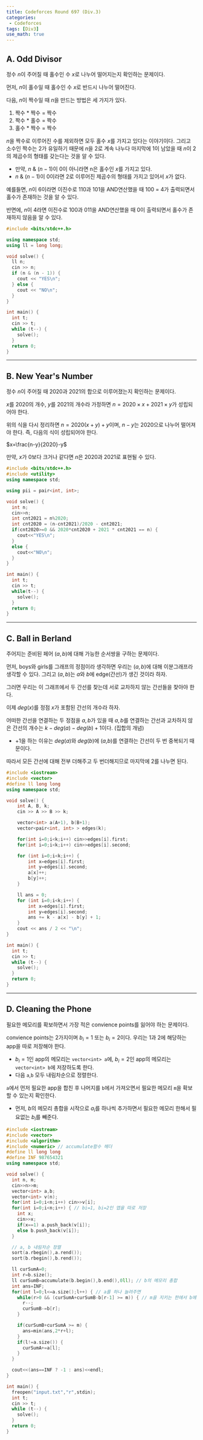 ```yaml
---
title: Codeforces Round 697 (Div.3)
categories:
 - Codeforces
tags: [Div3]
use_math: true
---
```


## A. Odd Divisor
정수 $n$이 주어질 때 홀수인 수 $x$로 나누어 떨어지는지 확인하는 문제이다.

먼저, $n$이 홀수일 때 홀수인 수 $x$로 반드시 나누어 떨어진다.

다음, $n$이 짝수일 때 $n$을 만드는 방법은 세 가지가 있다.

1. 짝수 * 짝수 = 짝수
2. 짝수 * 홀수 = 짝수
3. 홀수 * 짝수 = 짝수

$n$을 짝수로 이루어진 수를 제외하면 모두 홀수 $x$를 가지고 있다는 이야기이다. 그리고 소수인 짝수는 2가 유일하기 때문에 $n$을 2로 계속 나누다 마지막에 1이 남았을 때 $n$이 2의 제곱수의 형태를 갖는다는 것을 알 수 있다.

- 만약, $n$ & $(n-1)$이 0이 아니라면 n은 홀수인 $x$를 가지고 있다.
- $n$ & $(n-1)$이 0이라면 2로 이루어진 제곱수의 형태를 가지고 있어서 $x$가 없다.

예를들면, $n$이 6이라면 이진수로 110과 101을 AND연산했을 때 100 = 4가 출력되면서 홀수가 존재하는 것을 알 수 있다.

반면에, $n$이 4라면 이진수로 100과 011을 AND연산했을 때 0이 출력되면서 홀수가 존재하지 않음을 알 수 있다.
```cpp
#include <bits/stdc++.h>

using namespace std;
using ll = long long;

void solve() {
  ll n;
  cin >> n;
  if (n & (n - 1)) {
    cout << "YES\n";
  } else {
    cout << "NO\n";
  }
}

int main() {
  int t;
  cin >> t;
  while (t--) {
    solve();
  }
  return 0;
}
```
---

## B. New Year's Number

정수 $n$이 주어질 때 2020과 2021의 합으로 이루어졌는지 확인하는 문제이다.

$x$를 2020의 개수, $y$를 2021의 개수라 가정하면 $n=2020\times x + 2021\times y$가 성립되어야 한다.

위의 식을 다시 정리하면 $n=2020(x+y)+y$이며, $n-y$는 $2020$으로 나누어 떨어져야 한다. 즉, 다음의 식이 성립되어야 한다.

$x=\frac{n-y}{2020}-y$

만약, $x$가 0보다 크거나 같다면 $n$은 2020과 2021로 표현될 수 있다.
```cpp
#include <bits/stdc++.h>
#include <utility>
using namespace std;

using pii = pair<int, int>;

void solve() {
  int n;
  cin>>n;
  int cnt2021 = n%2020;
  int cnt2020 = (n-cnt2021)/2020 - cnt2021;
  if(cnt2020>=0 && 2020*cnt2020 + 2021 * cnt2021 == n) {
    cout<<"YES\n";
  }
  else {
    cout<<"NO\n";
  }
}

int main() {
  int t;
  cin >> t;
  while(t--) {
    solve();
  }
  return 0;
}
```
---

## C. Ball in Berland

주어지는 준비된 페어 ($a,b$)에 대해 가능한 순서쌍을 구하는 문제이다.

먼저, boys와 girls를 그래프의 정점이라 생각하면 우리는 ($a,b$)에 대해 이분그래프라 생각할 수 있다. 그리고 ($a,b$)는 $a$와 $b$에 edge(간선)가 생긴 것이라 하자.

그러면 우리는 이 그래프에서 두 간선를 찾는데 서로 교차하지 않는 간선들을 찾아야 한다.

이제 $deg(x)$를 정점 $x$가 포함된 간선의 개수라 하자.

어떠한 간선을 연결하는 두 정점을 $a,b$가 있을 때 $a,b$를 연결하는 간선과 교차하지 않은 간선의 개수는 $k-deg(a)-deg(b)+1$이다. (집합의 개념)

- +1을 하는 이유는 $deg(a)$와 $deg(b)$에 ($a,$$b$)를 연결하는 간선이 두 번 중복되기 때문이다.

따라서 모든 간선에 대해 전부 더해주고 두 번더해지므로 마지막에 2를 나누면 된다.
```cpp
#include <iostream>
#include <vector>
#define ll long long
using namespace std;

void solve() {
    int A, B, k;
    cin >> A >> B >> k;

    vector<int> a(A+1), b(B+1);
    vector<pair<int, int> > edges(k);

    for(int i=0;i<k;i++) cin>>edges[i].first;
    for(int i=0;i<k;i++) cin>>edges[i].second;

    for (int i=0;i<k;i++) {
        int x=edges[i].first;
        int y=edges[i].second;
        a[x]++;
        b[y]++;
    }

    ll ans = 0;
    for (int i=0;i<k;i++) {
        int x=edges[i].first;
        int y=edges[i].second;
        ans += k - a[x] - b[y] + 1;
    }
    cout << ans / 2 << "\n";
}

int main() {
  int t;
  cin >> t;
  while (t--) {
    solve();
  }
  return 0;
}
```
---

## D. Cleaning the Phone

필요한 메모리를 확보하면서 가장 적은 convience points를 잃어야 하는 문제이다.

convience points는 2가지이며 $b_i=1$ 또는 $b_i=2$이다. 우리는 1과 2에 해당하는 app을 따로 저장해야 한다.

- $b_i=1$인 app의 메모리는 `vector<int> a`에, $b_i=2$인 app의 메모리는 `vector<int> b`에 저장하도록 한다.
- 다음 `a`,`b` 모두 내림차순으로 정렬한다.

`a`에서 먼저 필요한 app을 합친 후 나머지를 `b`에서 가져오면서 필요한 메모리 `m`을 확보할 수 있는지 확인한다.

- 먼저, $b$의 메모리 총합을 시작으로 $a_i$를 하나씩 추가하면서 필요한 메모리 한해서 필요없는 $b_i$를 빼준다.
```cpp
#include <iostream>
#include <vector>
#include <algorithm>
#include <numeric> // accumulate함수 헤더
#define ll long long
#define INF 987654321
using namespace std;

void solve() {
  int n, m;
  cin>>n>>m;
  vector<int> a,b;
  vector<int> v(n);
  for(int i=0;i<n;i++) cin>>v[i];
  for(int i=0;i<n;i++) { // bi=1, bi=2인 앱을 따로 저장
    int x;
    cin>>x;
    if(x==1) a.push_back(v[i]);
    else b.push_back(v[i]);
  }

  // a, b 내림차순 정렬
  sort(a.rbegin(),a.rend());
  sort(b.rbegin(),b.rend());

  ll curSumA=0;
  int r=b.size();
  ll curSumB=accumulate(b.begin(),b.end(),0ll); // b의 메모리 총합
  int ans=INF;
  for(int l=0;l<=a.size();l++) { // a를 하나 늘려주면
    while(r>0 && (curSumA+curSumB-b[r-1] >= m)) { // m을 지키는 한에서 b에서 하나 뺄 수있다.
      r--;
      curSumB-=b[r];
    }

    if(curSumB+curSumA >= m) {
      ans=min(ans,2*r+l);
    }
    if(l!=a.size()) {
      curSumA+=a[l];
    }
  }

  cout<<(ans==INF ? -1 : ans)<<endl;
}

int main() {
  freopen("input.txt","r",stdin);
  int t;
  cin >> t;
  while (t--) {
    solve();
  }
  return 0;
}
```